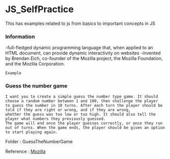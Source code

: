 # JS_SelfPractice

This has examples related to js from basics to important concepts in JS 

### Information    
-full-fledged dynamic programming language that, when applied to an HTML document, can provide dynamic interactivity on websites
-invented by Brendan Eich, co-founder of the Mozilla project, the Mozilla Foundation, and the Mozilla Corporation.
```
Example
```


### Guess the number game
```
I want you to create a simple guess the number type game. It should choose a random number between 1 and 100, then challenge the player
to guess the number in 10 turns. After each turn the player should be told if they are right or wrong, and if they are wrong, 
whether the guess was too low or too high. It should also tell the player what numbers they previously guessed. 
The game will end once the player guesses correctly, or once they run out of turns. When the game ends, the player should be given an option to start playing again.
```
Folder : GuessTheNumberGame

Reference : [Mozilla](https://developer.mozilla.org/en-US/docs/Learn/JavaScript/First_steps/A_first_splash)